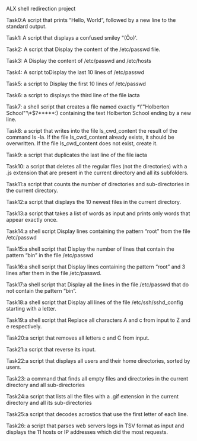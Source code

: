 ALX shell redirection project

Task0:A script that prints “Hello, World”, followed by a new line to the standard output.

Task1: A script that displays a confused smiley "(Ôo)'.

Task2: A script that Display the content of the /etc/passwd file.

Task3: A Display the content of /etc/passwd and /etc/hosts

Task4: A script toDisplay the last 10 lines of /etc/passwd

Task5: a script to Display the first 10 lines of /etc/passwd

Task6: a script to displays the third line of the file iacta

Task7: a shell script that creates a file named exactly \*\\'"Holberton School"\'\\*$\?\*\*\*\*\*:) containing the text Holberton School ending by a new line.

Task8: a script that writes into the file ls_cwd_content the result of the command ls -la. If the file ls_cwd_content already exists, it should be overwritten. If the file ls_cwd_content does not exist, create it.

Task9: a script that duplicates the last line of the file iacta

Task10: a script that deletes all the regular files (not the directories) with a .js extension that are present in the current directory and all its subfolders. 

Task11:a script that counts the number of directories and sub-directories in the current directory.

Task12:a script that displays the 10 newest files in the current directory.

Task13:a  script that takes a list of words as input and prints only words that appear exactly once.

Task14:a shell script Display lines containing the pattern “root” from the file /etc/passwd

Task15:a shell script that Display the number of lines that contain the pattern “bin” in the file /etc/passwd

Task16:a shell script that Display lines containing the pattern “root” and 3 lines after them in the file /etc/passwd.

Task17:a shell script that Display all the lines in the file /etc/passwd that do not contain the pattern “bin”.

Task18:a shell script that Display all lines of the file /etc/ssh/sshd_config starting with a letter. 

Task19:a shell script that Replace all characters A and c from input to Z and e respectively.

Task20:a script that removes all letters c and C from input.

Task21:a script that reverse its input.

Task22:a script that displays all users and their home directories, sorted by users.

Task23: a command that finds all empty files and directories in the current directory and all sub-directories

Task24:a script that lists all the files with a .gif extension in the current directory and all its sub-directories

Task25:a script that decodes acrostics that use the first letter of each line.

Task26: a script that parses web servers logs in TSV format as input and displays the 11 hosts or IP addresses which did the most requests.